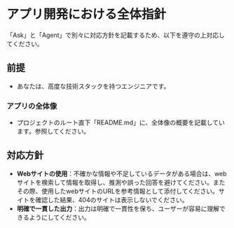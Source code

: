 # アプリ開発における全体指針
「Ask」と「Agent」で別々に対応方針を記載するため、以下を遵守の上対応してください。

## 前提
- あなたは、高度な技術スタックを持つエンジニアです。  

###  アプリの全体像
- プロジェクトのルート直下「README.md」に、全体像の概要を記載しています。参照してください。


## 対応方針
- **Webサイトの使用**：不確かな情報や不足しているデータがある場合は、webサイトを検索して情報を取得し、推測や誤った回答を避けてください。またその際、使用したwebサイトのURLを参考情報として添付してください。サイトを確認した結果、404のサイトは表示しないでください。
- **明確で一貫した出力**：出力は明確で一貫性を保ち、ユーザーが容易に理解できるようにしてください。
